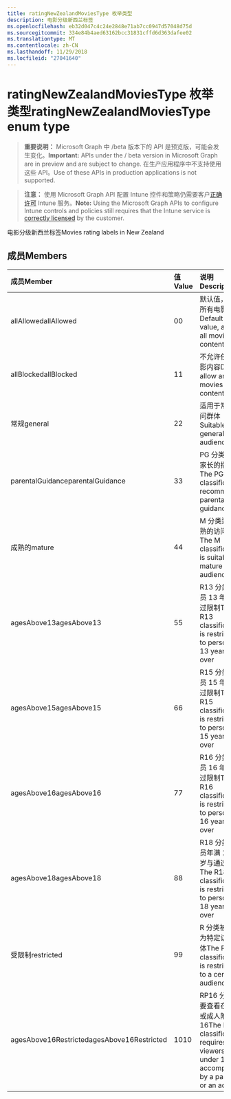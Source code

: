 ```yaml
---
title: ratingNewZealandMoviesType 枚举类型
description: 电影分级新西兰标签
ms.openlocfilehash: eb32d047c4c24e2848e71ab7cc0947d57048d75d
ms.sourcegitcommit: 334e84b4aed63162bcc31831cffd6d363dafee02
ms.translationtype: MT
ms.contentlocale: zh-CN
ms.lasthandoff: 11/29/2018
ms.locfileid: "27041640"
---
```

# <a name="ratingnewzealandmoviestype-enum-type"></a><span data-ttu-id="36cb3-103">ratingNewZealandMoviesType 枚举类型</span><span class="sxs-lookup"><span data-stu-id="36cb3-103">ratingNewZealandMoviesType enum type</span></span>

> <span data-ttu-id="36cb3-104">**重要说明：** Microsoft Graph 中 /beta 版本下的 API 是预览版，可能会发生变化。</span><span class="sxs-lookup"><span data-stu-id="36cb3-104">**Important:** APIs under the / beta version in Microsoft Graph are in preview and are subject to change.</span></span> <span data-ttu-id="36cb3-105">在生产应用程序中不支持使用这些 API。</span><span class="sxs-lookup"><span data-stu-id="36cb3-105">Use of these APIs in production applications is not supported.</span></span>

> <span data-ttu-id="36cb3-106">**注意：** 使用 Microsoft Graph API 配置 Intune 控件和策略仍需要客户[正确许可](https://go.microsoft.com/fwlink/?linkid=839381) Intune 服务。</span><span class="sxs-lookup"><span data-stu-id="36cb3-106">**Note:** Using the Microsoft Graph APIs to configure Intune controls and policies still requires that the Intune service is [correctly licensed](https://go.microsoft.com/fwlink/?linkid=839381) by the customer.</span></span>

<span data-ttu-id="36cb3-107">电影分级新西兰标签</span><span class="sxs-lookup"><span data-stu-id="36cb3-107">Movies rating labels in New Zealand</span></span>
## <a name="members"></a><span data-ttu-id="36cb3-108">成员</span><span class="sxs-lookup"><span data-stu-id="36cb3-108">Members</span></span>
|<span data-ttu-id="36cb3-109">成员</span><span class="sxs-lookup"><span data-stu-id="36cb3-109">Member</span></span>|<span data-ttu-id="36cb3-110">值</span><span class="sxs-lookup"><span data-stu-id="36cb3-110">Value</span></span>|<span data-ttu-id="36cb3-111">说明</span><span class="sxs-lookup"><span data-stu-id="36cb3-111">Description</span></span>|
|:---|:---|:---|
|<span data-ttu-id="36cb3-112">allAllowed</span><span class="sxs-lookup"><span data-stu-id="36cb3-112">allAllowed</span></span>|<span data-ttu-id="36cb3-113">0</span><span class="sxs-lookup"><span data-stu-id="36cb3-113">0</span></span>|<span data-ttu-id="36cb3-114">默认值，允许所有电影内容</span><span class="sxs-lookup"><span data-stu-id="36cb3-114">Default value, allow all movies content</span></span>|
|<span data-ttu-id="36cb3-115">allBlocked</span><span class="sxs-lookup"><span data-stu-id="36cb3-115">allBlocked</span></span>|<span data-ttu-id="36cb3-116">1</span><span class="sxs-lookup"><span data-stu-id="36cb3-116">1</span></span>|<span data-ttu-id="36cb3-117">不允许任何电影内容</span><span class="sxs-lookup"><span data-stu-id="36cb3-117">Do not allow any movies content</span></span>|
|<span data-ttu-id="36cb3-118">常规</span><span class="sxs-lookup"><span data-stu-id="36cb3-118">general</span></span>|<span data-ttu-id="36cb3-119">2</span><span class="sxs-lookup"><span data-stu-id="36cb3-119">2</span></span>|<span data-ttu-id="36cb3-120">适用于常规访问群体</span><span class="sxs-lookup"><span data-stu-id="36cb3-120">Suitable for general audience</span></span>|
|<span data-ttu-id="36cb3-121">parentalGuidance</span><span class="sxs-lookup"><span data-stu-id="36cb3-121">parentalGuidance</span></span>|<span data-ttu-id="36cb3-122">3</span><span class="sxs-lookup"><span data-stu-id="36cb3-122">3</span></span>|<span data-ttu-id="36cb3-123">PG 分类建议家长的指南</span><span class="sxs-lookup"><span data-stu-id="36cb3-123">The PG classification recommends parental guidance</span></span>|
|<span data-ttu-id="36cb3-124">成熟的</span><span class="sxs-lookup"><span data-stu-id="36cb3-124">mature</span></span>|<span data-ttu-id="36cb3-125">4</span><span class="sxs-lookup"><span data-stu-id="36cb3-125">4</span></span>|<span data-ttu-id="36cb3-126">M 分类适合成熟的访问群体</span><span class="sxs-lookup"><span data-stu-id="36cb3-126">The M classification is suitable for mature audience</span></span>|
|<span data-ttu-id="36cb3-127">agesAbove13</span><span class="sxs-lookup"><span data-stu-id="36cb3-127">agesAbove13</span></span>|<span data-ttu-id="36cb3-128">5</span><span class="sxs-lookup"><span data-stu-id="36cb3-128">5</span></span>|<span data-ttu-id="36cb3-129">R13 分类是人员 13 年和通过限制</span><span class="sxs-lookup"><span data-stu-id="36cb3-129">The R13 classification is restricted to persons 13 years and over</span></span>|
|<span data-ttu-id="36cb3-130">agesAbove15</span><span class="sxs-lookup"><span data-stu-id="36cb3-130">agesAbove15</span></span>|<span data-ttu-id="36cb3-131">6</span><span class="sxs-lookup"><span data-stu-id="36cb3-131">6</span></span>|<span data-ttu-id="36cb3-132">R15 分类是人员 15 年和通过限制</span><span class="sxs-lookup"><span data-stu-id="36cb3-132">The R15 classification is restricted to persons 15 years and over</span></span>|
|<span data-ttu-id="36cb3-133">agesAbove16</span><span class="sxs-lookup"><span data-stu-id="36cb3-133">agesAbove16</span></span>|<span data-ttu-id="36cb3-134">7</span><span class="sxs-lookup"><span data-stu-id="36cb3-134">7</span></span>|<span data-ttu-id="36cb3-135">R16 分类是人员 16 年和通过限制</span><span class="sxs-lookup"><span data-stu-id="36cb3-135">The R16 classification is restricted to persons 16 years and over</span></span>|
|<span data-ttu-id="36cb3-136">agesAbove18</span><span class="sxs-lookup"><span data-stu-id="36cb3-136">agesAbove18</span></span>|<span data-ttu-id="36cb3-137">8</span><span class="sxs-lookup"><span data-stu-id="36cb3-137">8</span></span>|<span data-ttu-id="36cb3-138">R18 分类是人员年满 18 周岁与通过限制</span><span class="sxs-lookup"><span data-stu-id="36cb3-138">The R18 classification is restricted to persons 18 years and over</span></span>|
|<span data-ttu-id="36cb3-139">受限制</span><span class="sxs-lookup"><span data-stu-id="36cb3-139">restricted</span></span>|<span data-ttu-id="36cb3-140">9</span><span class="sxs-lookup"><span data-stu-id="36cb3-140">9</span></span>|<span data-ttu-id="36cb3-141">R 分类被限制为特定访问群体</span><span class="sxs-lookup"><span data-stu-id="36cb3-141">The R classification is restricted to a certain audience</span></span>|
|<span data-ttu-id="36cb3-142">agesAbove16Restricted</span><span class="sxs-lookup"><span data-stu-id="36cb3-142">agesAbove16Restricted</span></span>|<span data-ttu-id="36cb3-143">10</span><span class="sxs-lookup"><span data-stu-id="36cb3-143">10</span></span>|<span data-ttu-id="36cb3-144">RP16 分类需要查看在由父或成人附带的 16</span><span class="sxs-lookup"><span data-stu-id="36cb3-144">The RP16 classification requires viewers under 16 accompanied by a parent or an adult</span></span>|





